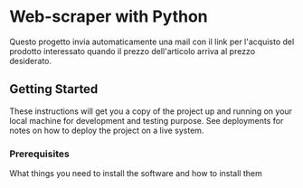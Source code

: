 # Web-scraper with Python

Questo progetto invia automaticamente una mail con il link per l'acquisto del prodotto interessato quando il prezzo dell'articolo arriva al prezzo desiderato.

## Getting Started

These instructions will get you a copy of the project up and running on your local machine for development and testing purpose. See deployments for notes on how to deploy the project on a live system.

### Prerequisites 

What things you need to install the software and how to install them
